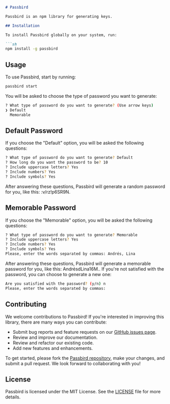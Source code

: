 ```markdown
# Passbird

Passbird is an npm library for generating keys.

## Installation

To install Passbird globally on your system, run:

```sh
npm install -g passbird
```

## Usage

To use Passbird, start by running:

```sh
passbird start
```

You will be asked to choose the type of password you want to generate:

```sh
? What type of password do you want to generate? (Use arrow keys)
❯ Default 
  Memorable 
```

## Default Password

If you choose the "Default" option, you will be asked the following questions:

```sh
? What type of password do you want to generate? Default
? How long do you want the password to be? 10
? Include uppercase letters? Yes
? Include numbers? Yes
? Include symbols? Yes
```
After answering these questions, Passbird will generate a random password for you, like this: :v/rz!p6SR9N.

## Memorable Password

If you choose the "Memorable" option, you will be asked the following questions:

```sh
? What type of password do you want to generate? Memorable
? Include uppercase letters? Yes
? Include numbers? Yes
? Include symbols? Yes
Please, enter the words separated by commas: Andrés, Lina
```
After answering these questions, Passbird will generate a memorable password for you, like this: AndrésdLina16M.. If you're not satisfied with the password, you can choose to generate a new one:

```sh
Are you satisfied with the password? (y/n) n
Please, enter the words separated by commas:
```

## Contributing

We welcome contributions to Passbird! If you're interested in improving this library, there are many ways you can contribute:

- Submit bug reports and feature requests on our [GitHub issues page](https://github.com/AndiBird/passbird/issues).
- Review and improve our documentation.
- Review and refactor our existing code.
- Add new features and enhancements.

To get started, please fork the [Passbird repository](https://github.com/AndiBird/passbird.git), make your changes, and submit a pull request. We look forward to collaborating with you!

## License

Passbird is licensed under the MIT License. See the [LICENSE](LICENSE) file for more details.